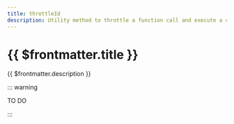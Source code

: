 ```yaml
---
title: throttleId
description: Utility method to throttle a function call and execute a callback with an identifier
---
```


# {{ $frontmatter.title }}

{{ $frontmatter.description }}

::: warning

TO DO

:::

